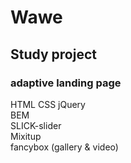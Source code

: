 # Wawe
## Study project
### adaptive landing page

HTML CSS jQuery<br>
BEM<br>
SLICK-slider<br>
Mixitup<br>
fancybox (gallery & video)<br>
